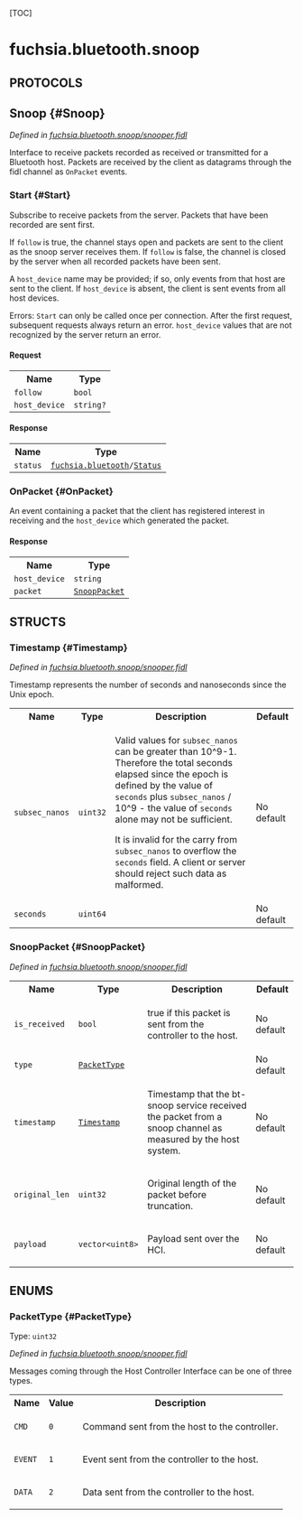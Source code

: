 [TOC]

# fuchsia.bluetooth.snoop


## **PROTOCOLS**

## Snoop {#Snoop}
*Defined in [fuchsia.bluetooth.snoop/snooper.fidl](https://fuchsia.googlesource.com/fuchsia/+/master/sdk/fidl/fuchsia.bluetooth.snoop/snooper.fidl#48)*

<p>Interface to receive packets recorded as received or transmitted for a Bluetooth host.
Packets are received by the client as datagrams through the fidl channel as <code>OnPacket</code>
events.</p>

### Start {#Start}

<p>Subscribe to receive packets from the server. Packets that have been recorded are sent
first.</p>
<p>If <code>follow</code> is true, the channel stays open and packets are sent to the client as
the snoop server receives them. If <code>follow</code> is false, the channel is closed by the server
when all recorded packets have been sent.</p>
<p>A <code>host_device</code> name may be provided; if so, only events from that host are sent to the client.
If <code>host_device</code> is absent, the client is sent events from all host devices.</p>
<p>Errors:
<code>Start</code> can only be called once per connection. After the first request, subsequent requests
always return an error.
<code>host_device</code> values that are not recognized by the server return an error.</p>

#### Request
<table>
    <tr><th>Name</th><th>Type</th></tr>
    <tr>
            <td><code>follow</code></td>
            <td>
                <code>bool</code>
            </td>
        </tr><tr>
            <td><code>host_device</code></td>
            <td>
                <code>string?</code>
            </td>
        </tr></table>


#### Response
<table>
    <tr><th>Name</th><th>Type</th></tr>
    <tr>
            <td><code>status</code></td>
            <td>
                <code><a class='link' href='../fuchsia.bluetooth/'>fuchsia.bluetooth</a>/<a class='link' href='../fuchsia.bluetooth/#Status'>Status</a></code>
            </td>
        </tr></table>

### OnPacket {#OnPacket}

<p>An event containing a packet that the client has registered interest in receiving and the
<code>host_device</code> which generated the packet.</p>



#### Response
<table>
    <tr><th>Name</th><th>Type</th></tr>
    <tr>
            <td><code>host_device</code></td>
            <td>
                <code>string</code>
            </td>
        </tr><tr>
            <td><code>packet</code></td>
            <td>
                <code><a class='link' href='#SnoopPacket'>SnoopPacket</a></code>
            </td>
        </tr></table>



## **STRUCTS**

### Timestamp {#Timestamp}
*Defined in [fuchsia.bluetooth.snoop/snooper.fidl](https://fuchsia.googlesource.com/fuchsia/+/master/sdk/fidl/fuchsia.bluetooth.snoop/snooper.fidl#10)*



<p>Timestamp represents the number of seconds and nanoseconds since the Unix epoch.</p>


<table>
    <tr><th>Name</th><th>Type</th><th>Description</th><th>Default</th></tr><tr>
            <td><code>subsec_nanos</code></td>
            <td>
                <code>uint32</code>
            </td>
            <td><p>Valid values for <code>subsec_nanos</code> can be greater than 10^9-1. Therefore the total
seconds elapsed since the epoch is defined by the value of <code>seconds</code> plus
<code>subsec_nanos</code> / 10^9 - the value of <code>seconds</code> alone may not be sufficient.</p>
<p>It is invalid for the carry from <code>subsec_nanos</code> to overflow the <code>seconds</code> field.
A client or server should reject such data as malformed.</p>
</td>
            <td>No default</td>
        </tr><tr>
            <td><code>seconds</code></td>
            <td>
                <code>uint64</code>
            </td>
            <td></td>
            <td>No default</td>
        </tr>
</table>

### SnoopPacket {#SnoopPacket}
*Defined in [fuchsia.bluetooth.snoop/snooper.fidl](https://fuchsia.googlesource.com/fuchsia/+/master/sdk/fidl/fuchsia.bluetooth.snoop/snooper.fidl#31)*





<table>
    <tr><th>Name</th><th>Type</th><th>Description</th><th>Default</th></tr><tr>
            <td><code>is_received</code></td>
            <td>
                <code>bool</code>
            </td>
            <td><p>true if this packet is sent from the controller to the host.</p>
</td>
            <td>No default</td>
        </tr><tr>
            <td><code>type</code></td>
            <td>
                <code><a class='link' href='#PacketType'>PacketType</a></code>
            </td>
            <td></td>
            <td>No default</td>
        </tr><tr>
            <td><code>timestamp</code></td>
            <td>
                <code><a class='link' href='#Timestamp'>Timestamp</a></code>
            </td>
            <td><p>Timestamp that the bt-snoop service received the packet from a snoop channel as measured
by the host system.</p>
</td>
            <td>No default</td>
        </tr><tr>
            <td><code>original_len</code></td>
            <td>
                <code>uint32</code>
            </td>
            <td><p>Original length of the packet before truncation.</p>
</td>
            <td>No default</td>
        </tr><tr>
            <td><code>payload</code></td>
            <td>
                <code>vector&lt;uint8&gt;</code>
            </td>
            <td><p>Payload sent over the HCI.</p>
</td>
            <td>No default</td>
        </tr>
</table>



## **ENUMS**

### PacketType {#PacketType}
Type: <code>uint32</code>

*Defined in [fuchsia.bluetooth.snoop/snooper.fidl](https://fuchsia.googlesource.com/fuchsia/+/master/sdk/fidl/fuchsia.bluetooth.snoop/snooper.fidl#22)*

<p>Messages coming through the Host Controller Interface can be one of three types.</p>


<table>
    <tr><th>Name</th><th>Value</th><th>Description</th></tr><tr>
            <td><code>CMD</code></td>
            <td><code>0</code></td>
            <td><p>Command sent from the host to the controller.</p>
</td>
        </tr><tr>
            <td><code>EVENT</code></td>
            <td><code>1</code></td>
            <td><p>Event sent from the controller to the host.</p>
</td>
        </tr><tr>
            <td><code>DATA</code></td>
            <td><code>2</code></td>
            <td><p>Data sent from the controller to the host.</p>
</td>
        </tr></table>













